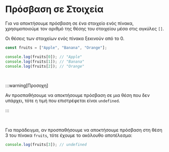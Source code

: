 # Πρόσβαση σε Στοιχεία

Για να αποκτήσουμε πρόσβαση σε ένα στοιχείο ενός πίνακα, χρησιμοποιούμε τον αριθμό της θέσης του στοιχείου μέσα στις αγκύλες `[]`.

Οι θέσεις των στοιχείων ενός πίνακα ξεκινούν από το 0.

<!-- prettier-ignore -->
```javascript
const fruits = ["Apple", "Banana", "Orange"];

console.log(fruits[0]); // "Apple"
console.log(fruits[1]); // "Banana"
console.log(fruits[2]); // "Orange"
```

<br />

<!-- prettier-ignore -->
:::warning[Προσοχη]

Αν προσπαθήσουμε να αποκτήσουμε πρόσβαση σε μια θέση που δεν υπάρχει, τότε η τιμή που επιστρέφεται είναι `undefined`.

:::

<br />

Για παράδειγμα, αν προσπαθήσουμε να αποκτήσουμε πρόσβαση στη θέση 3 του πίνακα `fruits`, τότε έχουμε το ακόλουθο αποτέλεσμα:

<!-- prettier-ignore -->
```javascript
console.log(fruits[3]); // undefined
```
